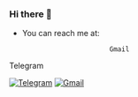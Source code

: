 ### Hi there 👋

- You can reach me at:
  
                            Gmail
Telegram                        

[![Telegram](https://static.wixstatic.com/media/e81cdc_efcc928981c0459c8f2cc589d40662b1~mv2.jpeg/v1/fill/w_60,h_40,al_c,q_80,usm_0.66_1.00_0.01,enc_auto/telegrambots.jpeg)](https://t.me/mom_of_code/ "Send me a message") [![Gmail](https://i.pinimg.com/236x/c1/5f/8b/c15f8b6fa2007dff800ecd072149dfcc.jpg?nii=t)](mailto:momtheprogram@gmail.com/ "Write me an email")

<!--
**momtheprogram/momtheprogram** is a ✨ _special_ ✨ repository because its `README.md` (this file) appears on your GitHub profile.

Here are some ideas to get you started:

- 🔭 I’m currently working on ...
- 🌱 I’m currently learning ...
- 👯 I’m looking to collaborate on ...
- 🤔 I’m looking for help with ...
- 💬 Ask me about ...
- 📫 How to reach me: ...
- 😄 Pronouns: ...
- ⚡ Fun fact: ...
-->

